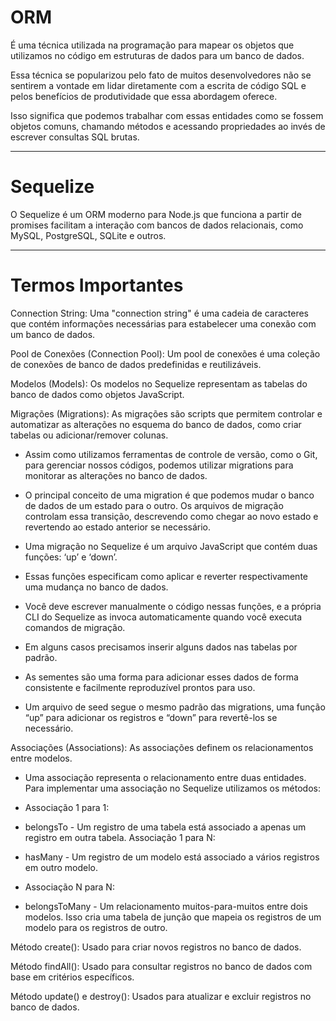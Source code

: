 # ORM 

É uma técnica utilizada na programação para mapear os objetos que utilizamos no código em estruturas de dados para um banco de dados. 

Essa técnica se popularizou pelo fato de muitos desenvolvedores não se sentirem a vontade  em lidar diretamente com a escrita de código SQL e pelos benefícios de produtividade que essa abordagem oferece. 

Isso significa que podemos trabalhar com essas entidades como se fossem objetos comuns, chamando métodos e acessando propriedades ao invés de escrever consultas SQL brutas. 

--------------------------------------------------------------------------------------------------------------
# Sequelize

O Sequelize é um ORM moderno para Node.js que funciona a partir de promises facilitam a interação com bancos de dados relacionais, como MySQL, PostgreSQL, SQLite e outros.

--------------------------------------------------------------------------------------------------------------
# Termos Importantes

Connection String: Uma "connection string" é uma cadeia de caracteres que contém informações necessárias para estabelecer uma conexão com um banco de dados.

Pool de Conexões (Connection Pool): Um pool de conexões é uma coleção de conexões de banco de dados predefinidas e reutilizáveis.

Modelos (Models): Os modelos no Sequelize representam as tabelas do banco de dados como objetos JavaScript.

Migrações (Migrations): As migrações são scripts que permitem controlar e automatizar as alterações no esquema do banco de dados, como criar tabelas ou adicionar/remover colunas.

* Assim como utilizamos ferramentas de controle de versão, como o Git, para gerenciar nossos códigos, podemos utilizar migrations para monitorar as alterações no banco de dados.

* O principal conceito de uma migration é que podemos mudar o banco de dados de um estado para o outro. Os arquivos de migração controlam essa transição, descrevendo como chegar ao novo estado e revertendo ao estado anterior se necessário. 

* Uma migração no Sequelize é um arquivo JavaScript que contém duas funções: ‘up’ e ‘down’.

* Essas funções especificam como aplicar e reverter respectivamente uma mudança no banco de dados.

* Você deve  escrever manualmente o código nessas funções, e a própria CLI do Sequelize as invoca automaticamente quando você executa comandos de migração.

* Em alguns casos precisamos inserir alguns dados nas tabelas por padrão. 

* As sementes são uma forma para adicionar esses dados de forma consistente e facilmente reproduzível prontos para uso.

* Um arquivo de seed segue o mesmo padrão das migrations, uma função “up” para adicionar os registros e “down” para revertê-los se necessário.

Associações (Associations): As associações definem os relacionamentos entre modelos. 

* Uma associação representa o relacionamento entre duas entidades. Para implementar uma associação no Sequelize utilizamos os métodos:

* Associação 1 para 1:

*  belongsTo - Um registro de uma tabela está associado a apenas um registro em outra tabela.
Associação 1 para N:

* hasMany - Um registro de um modelo está associado a vários registros em outro modelo.
* Associação N para N:

* belongsToMany - Um relacionamento muitos-para-muitos entre dois modelos. Isso cria uma tabela de junção que mapeia os registros de um modelo para os registros de outro.

Método create(): Usado para criar novos registros no banco de dados.

Método findAll(): Usado para consultar registros no banco de dados com base em critérios específicos.

Método update() e destroy(): Usados para atualizar e excluir registros no banco de dados.

